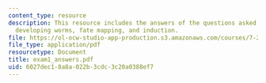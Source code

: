 ```yaml
---
content_type: resource
description: This resource includes the answers of the questions asked in exam 1 on
  developing worms, fate mapping, and induction.
file: https://ol-ocw-studio-app-production.s3.amazonaws.com/courses/7-22-developmental-biology-fall-2005/6027dec18a8a022b3cdc3c20a0388ef7_exam1_answers.pdf
file_type: application/pdf
resourcetype: Document
title: exam1_answers.pdf
uid: 6027dec1-8a8a-022b-3cdc-3c20a0388ef7
---
```

